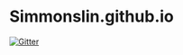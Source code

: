 # Simmonslin.github.io

[![Gitter](https://badges.gitter.im/4_YOU/RSTUDIO.svg)](https://gitter.im/4_YOU/RSTUDIO?utm_source=badge&utm_medium=badge&utm_campaign=pr-badge&utm_content=badge)